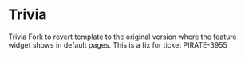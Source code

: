 Trivia
=========

Trivia Fork to revert template to the original version where the feature widget shows in default pages.
This is a fix for ticket PIRATE-3955
